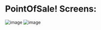 # PointOfSale! Screens:
![image](https://user-images.githubusercontent.com/39515083/233567854-ccfd4cc8-37d5-4ce2-a3f1-fb1e3a47c1f9.png) 
![image](https://user-images.githubusercontent.com/39515083/233568292-62685243-bc69-4f08-8f6b-c92769c05103.png)


